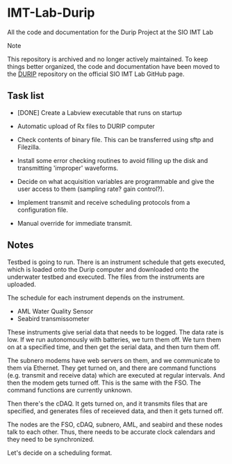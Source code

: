 # IMT-Lab-Durip
All the code and documentation for the Durip Project at the SIO IMT Lab

> [!NOTE]
> This repository is archived and no longer actively maintained. To keep things better organized, the code and documentation have been moved to the [DURIP](https://github.com/SIO-IMT-Lab/DURIP) repository on the official SIO IMT Lab GitHub page.

## Task list

* [DONE] Create a Labview executable that runs on startup

* Automatic upload of Rx files to DURIP computer

* Check contents of binary file. This can be transferred using sftp and Filezilla.

* Install some error checking routines to avoid filling up the disk and transmitting 'improper' waveforms.

* Decide on what acquisition variables are programmable and give the user access to them (sampling rate? gain control?).
 
* Implement transmit and receive scheduling protocols from a configuration file.

* Manual override for immediate transmit.

## Notes

Testbed is going to run. There is an instrument schedule that gets executed, which is loaded onto the Durip computer and downloaded onto the underwater testbed and executed. The files from the instruments are uploaded.

The schedule for each instrument depends on the instrument. 

* AML Water Quality Sensor
* Seabird transmissometer

These instruments give serial data that needs to be logged. The data rate is low. If we run autonomously with batteries, we turn them off. We turn them on at a specified time, and then get the serial data, and then turn them off.

The subnero modems have web servers on them, and we communicate to them via Ethernet. They get turned on, and there are command functions (e.g. transmit and receive data) which are executed at regular intervals. And then the modem gets turned off. This is the same with the FSO. The command functions are currently unknown.

Then there's the cDAQ. It gets turned on, and it transmits files that are specified, and generates files of receieved data, and then it gets turned off.

The nodes are the FSO, cDAQ, subnero, AML, and seabird and these nodes talk to each other. Thus, there needs to be accurate clock calendars and they need to be synchronized.

Let's decide on a scheduling format.